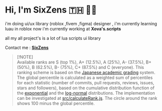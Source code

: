 # Hi, I'm SixZens 🇹🇭 👨‍💻
i'm doing ui/ux library (roblox ,fivem ,figma) designer , i'm currently learning luau in roblox
now i'm currently working at **Xova's.scripts**

all my all project's is a lot of lua scripts ui library

Contact me : <a href="https://discord.com/users/692757513631825940">**SixZens**</a>

> [!NOTE]\
> Available ranks are S (top 1%), A+ (12.5%), A (25%), A- (37.5%), B+ (50%), B (62.5%), B- (75%), C+ (87.5%) and C (everyone). This ranking scheme is based on the [Japanese academic grading](https://wikipedia.org/wiki/Academic_grading_in_Japan) system. The global percentile is calculated as a weighted sum of percentiles for each statistic (number of commits, pull requests, reviews, issues, stars and followers), based on the cumulative distribution function of the [exponential](https://wikipedia.org/wiki/exponential_distribution) and the [log-normal](https://wikipedia.org/wiki/Log-normal_distribution) distributions. The implementation can be investigated at [src/calculateRank.js](./src/calculateRank.js). The circle around the rank shows 100 minus the global percentile.
